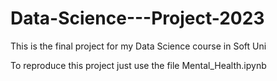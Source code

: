 # Data-Science---Project-2023
This is the final project for my Data Science course in Soft Uni 

To reproduce this project just use the file Mental_Health.ipynb
